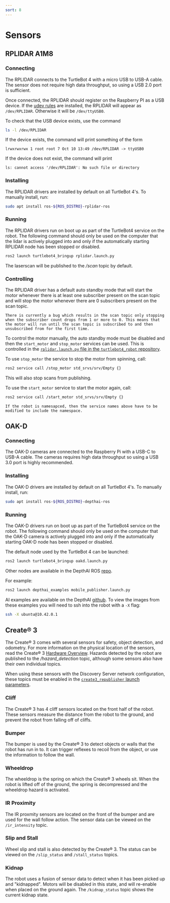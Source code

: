 ```yaml
---
sort: 8
---
```


# Sensors

## RPLIDAR A1M8

### Connecting

The RPLIDAR connects to the TurtleBot 4 with a micro USB to USB-A cable. The sensor does not require high data throughput, so using a USB 2.0 port is sufficient.

Once connected, the RPLIDAR should register on the Raspberry PI as a USB device. If the [udev rules](https://github.com/turtlebot/turtlebot4_setup/blob/jazzy/udev/turtlebot4.rules) are installed, the RPLIDAR will appear as `/dev/RPLIDAR`. Otherwise it will be `/dev/ttyUSB0`.

To check that the USB device exists, use the command

```bash
ls -l /dev/RPLIDAR
```

If the device exists, the command will print something of the form
```
lrwxrwxrwx 1 root root 7 Oct 10 13:49 /dev/RPLIDAR -> ttyUSB0
```
If the device does not exist, the command will print
```
ls: cannot access '/dev/RPLIDAR': No such file or directory
```

### Installing

The RPLIDAR drivers are installed by default on all TurtleBot 4's. To manually install, run:

```bash
sudo apt install ros-${ROS_DISTRO}-rplidar-ros
```

### Running

The RPLIDAR drivers run on boot up as part of the TurtleBot4 service on the robot. The following command should only be used on the computer that the lidar is actively plugged into and only if the automatically starting RPLIDAR node has been stopped or disabled.

```bash
ros2 launch turtlebot4_bringup rplidar.launch.py
```

The laserscan will be published to the */scan* topic by default.

### Controlling

The RPLIDAR driver has a default auto standby mode that will start the motor whenever there is at least one subscriber present on the scan topic and will stop the motor whenever there are 0 subscribers present on the scan topic.

```note
There is currently a bug which results in the scan topic only stopping when the subscriber count drops from 1 or more to 0. This means that the motor will run until the scan topic is subscribed to and then unsubscribed from for the first time.
```

To control the motor manually, the auto standby mode must be disabled and then the `start_motor` and `stop_motor` services can be used. This is controlled in the [`rplidar.launch.py` file in the `turtlebot4_robot` repository](https://github.com/turtlebot/turtlebot4_robot/blob/humble/turtlebot4_bringup/launch/rplidar.launch.py).

To use `stop_motor` the service to stop the motor from spinning, call:

```bash
ros2 service call /stop_motor std_srvs/srv/Empty {}
```

This will also stop scans from publishing.

To use the `start_motor` service to start the motor again, call:

```bash
ros2 service call /start_motor std_srvs/srv/Empty {}
```

``` note
If the robot is namesapced, then the service names above have to be modified to include the namespace.
```

## OAK-D

### Connecting

The OAK-D cameras are connected to the Raspberry Pi with a USB-C to USB-A cable. The cameras requires high data throughput so using a USB 3.0 port is highly recommended.

### Installing

The OAK-D drivers are installed by default on all TurtleBot 4's. To manually install, run:

```bash
sudo apt install ros-${ROS_DISTRO}-depthai-ros
```

### Running

The OAK-D drivers run on boot up as part of the TurtleBot4 service on the robot. The following command should only be used on the computer that the OAK-D camera is actively plugged into and only if the automatically starting OAK-D node has been stopped or disabled.

The default node used by the TurtleBot 4 can be launched:

```bash
ros2 launch turtlebot4_bringup oakd.launch.py
```

Other nodes are available in the DepthAI ROS [repo](https://github.com/luxonis/depthai-ros).

For example:

```bash
ros2 launch depthai_examples mobile_publisher.launch.py
```

AI examples are available on the DepthAI [github](https://github.com/luxonis/depthai-python). To view the images from these examples you will need to ssh into the robot with a `-X` flag:
```bash
ssh -X ubuntu@10.42.0.1
```

## Create® 3

The Create® 3 comes with several sensors for safety, object detection, and odometry. For more information on the physical location of the sensors, read the Create® 3 [Hardware Overview](https://iroboteducation.github.io/create3_docs/hw/overview/). Hazards detected by the robot are published to the */hazard_detection* topic, although some sensors also have their own individual topics.

When using these sensors with the Discovery Server network configuration, these topics must be enabled in the [`create3_republisher` launch parameters](https://github.com/iRobotEducation/create3_examples/blob/humble/create3_republisher/bringup/params.yaml).

### Cliff

The Create® 3 has 4 cliff sensors located on the front half of the robot. These sensors measure the distance from the robot to the ground, and prevent the robot from falling off of cliffs.

### Bumper

The bumper is used by the Create® 3 to detect objects or walls that the robot has run in to. It can trigger reflexes to recoil from the object, or use the information to follow the wall.

### Wheeldrop

The wheeldrop is the spring on which the Create® 3 wheels sit. When the robot is lifted off of the ground, the spring is decompressed and the wheeldrop hazard is activated.

### IR Proximity

The IR proxmity sensors are located on the front of the bumper and are used for the wall follow action. The sensor data can be viewed on the `/ir_intensity` topic.

### Slip and Stall

Wheel slip and stall is also detected by the Create® 3. The status can be viewed on the `/slip_status` and `/stall_status` topics.

### Kidnap

The robot uses a fusion of sensor data to detect when it has been picked up and "kidnapped". Motors will be disabled in this state, and will re-enable when placed on the ground again. The `/kidnap_status` topic shows the current kidnap state.